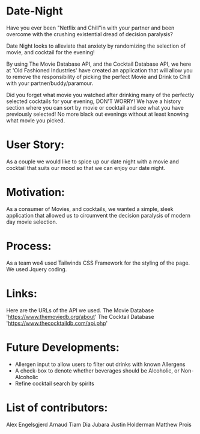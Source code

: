 # Date-Night

Have you ever been "Netflix and Chill"in with your partner and been overcome with the crushing existential dread of decision paralysis?

Date Night looks to alleviate that anxiety by randomizing the selection of movie, and cocktail for the evening!

By using The Movie Database API, and the Cocktail Database API, we here at 'Old Fashioned Industries' have created an application that will allow you to remove the responsibility of picking the perfect Movie and Drink to Chill with your partner/buddy/paramour.

Did you forget what movie you watched after drinking many of the perfectly selected cocktails for your evening, DON'T WORRY! We have a history section where you can sort by movie or cocktail and see what you have previously selected! No more black out evenings without at least knowing what movie you picked.

# User Story:
As a couple we would like to spice up our date night with a movie and cocktail that suits our mood so that we can enjoy our date night.

# Motivation:
As a consumer of Movies, and cocktails, we wanted a simple, sleek application that allowed us to circumvent the decision paralysis of modern day movie selection.

# Process:
As a team we4 used Tailwinds CSS Framework for the styling of the page.
We used Jquery coding.

# Links:
Here are the URLs of the API we used.
The Movie Database 'https://www.themoviedb.org/about'
The Cocktail Database 'https://www.thecocktaildb.com/api.php'

# Future Developments:
- Allergen input to allow users to filter out drinks with known Allergens
- A check-box to denote whether beverages should be Alcoholic, or Non-Alcoholic
- Refine cocktail search by spirits

# List of contributors:
Alex Engelsgjerd
Arnaud Tiam
Dia Jubara
Justin Holderman
Matthew Prois


